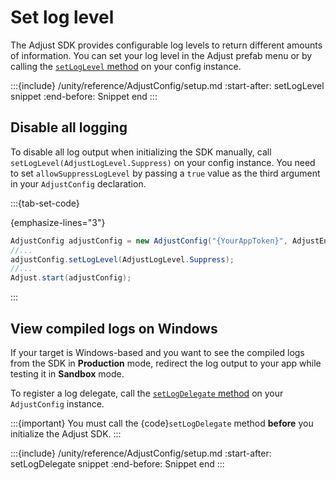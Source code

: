 # Set log level

The Adjust SDK provides configurable log levels to return different amounts of information. You can set your log level in the Adjust prefab menu or by calling the [`setLogLevel` method](#unity-setloglevel-invocation) on your config instance.

:::{include} /unity/reference/AdjustConfig/setup.md
:start-after: setLogLevel snippet
:end-before: Snippet end
:::

## Disable all logging

To disable all log output when initializing the SDK manually, call `setLogLevel(AdjustLogLevel.Suppress)` on your config instance. You need to set `allowSuppressLogLevel` by passing a `true` value as the third argument in your `AdjustConfig` declaration.

:::{tab-set-code}

{emphasize-lines="3"}
```c#
AdjustConfig adjustConfig = new AdjustConfig("{YourAppToken}", AdjustEnvironment.Sandbox, true);
//...
adjustConfig.setLogLevel(AdjustLogLevel.Suppress);
//...
Adjust.start(adjustConfig);
```

:::

## View compiled logs on Windows

If your target is Windows-based and you want to see the compiled logs from the SDK in **Production** mode, redirect the log output to your app while testing it in **Sandbox** mode.

To register a log delegate, call the [`setLogDelegate` method](#unity-setlogdelegate-invocation) on your `AdjustConfig` instance.

:::{important}
You must call the {code}`setLogDelegate` method **before** you initialize the Adjust SDK.
:::

:::{include} /unity/reference/AdjustConfig/setup.md
:start-after: setLogDelegate snippet
:end-before: Snippet end
:::
